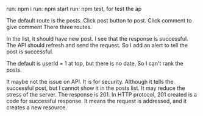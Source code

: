run: npm i 
run: npm start
run: npm test, for test the ap

The default route is the posts.
Click post button to post.
Click comment to give comment
There three routes.

In the list, it should have new post. I see that the response is successful. The API should refresh and send the request. So I add an alert to tell the post is successful.

The default is userId = 1 at top, but there is no date. So I can't rank the posts.

It maybe not the issue on API. It is for security. Although it tells the successful post, but I cannot show it in the posts list. It may reduce the stress of the server. The response is 201. In HTTP protocol, 201 created is a code for successful response. It means the request is addressed, and it creates a new resource.